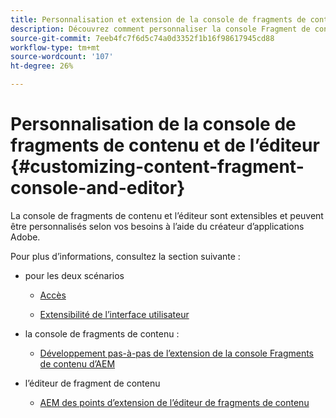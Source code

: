 ```yaml
---
title: Personnalisation et extension de la console de fragments de contenu et de l’éditeur
description: Découvrez comment personnaliser la console Fragment de contenu et l’éditeur
source-git-commit: 7eeb4fc7f6d5c74a0d3352f1b16f98617945cd88
workflow-type: tm+mt
source-wordcount: '107'
ht-degree: 26%

---
```


# Personnalisation de la console de fragments de contenu et de l’éditeur {#customizing-content-fragment-console-and-editor}

La console de fragments de contenu et l’éditeur sont extensibles et peuvent être personnalisés selon vos besoins à l’aide du créateur d’applications Adobe.

Pour plus d’informations, consultez la section suivante :

* pour les deux scénarios

   * [Accès](https://developer.adobe.com/uix/docs/guides/get-access/)

   * [Extensibilité de l’interface utilisateur](https://developer.adobe.com/uix/docs/)

* la console de fragments de contenu :

   * [Développement pas-à-pas de l’extension de la console Fragments de contenu d’AEM](https://developer.adobe.com/uix/docs/services/aem-cf-console-admin/extension-development/)

* l’éditeur de fragment de contenu

   * [AEM des points d’extension de l’éditeur de fragments de contenu](https://developer.adobe.com/uix/docs/services/aem-cf-editor/api/)